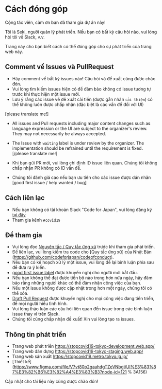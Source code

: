 # Cách đóng góp

Cộng tác viên, cảm ơn bạn đã tham gia dự án này!

Tôi là Seki, người quản lý phát triển. Nếu bạn có bất kỳ câu hỏi nào, vui lòng hỏi tôi về Slack, v.v.

Trang này cho bạn biết cách có thể đóng góp cho sự phát triển của trang web này.

## Comment về Issues và PullRequest

- Hãy comment về bất kỳ issues nào! Câu hỏi và đề xuất cũng được chào đón.
- Vui lòng tìm kiếm issues hiện có để đảm bảo không có issue tương tự trước khi thực hiện một issue mới.
- Lưu ý rằng các issue về đề xuất cải tiến (được gắn nhãn `cải thiện`) có thể không luôn được chấp nhận (đặc biệt là các vấn đề đối với UI)

[please translate me!]

- All issues and Pull requests including major content changes such as language expression or the UI are subject to the organizer's review. They may not necessarily be always accepted.
- The Issue with `waiting` label is under review by the organizer. The implementation should be refrained until the requirement is fixed.
  [/please translate me!]

- Khi bạn gửi PR mới, vui lòng chỉ định ID issue liên quan. Chúng tôi không chấp nhận PR không có ID vấn đề.
- Chúng tôi đánh giá cao nếu bạn ưu tiên cho các issue được dán nhãn [good first issue / help wanted / bug]

## Cách liên lạc

- Nếu bạn không có tài khoản Slack "Code for Japan", vui lòng đăng ký [tại đây](https://cfjslackin.herokuapp.com/)
- Tham gia kênh `#covid19`

## Để tham gia

- Vui lòng đọc [Nguyên tắc / Quy tắc ứng xử](./CODE_OF_CONDUCT.md) trước khi tham gia phát triển.
- Để liên lạc, vui lòng kiểm tra code cho [Quy tắc ứng xử] của Nhật Bản (https://github.com/codeforjapan/codeofconduct).
- Nếu bạn có kế hoạch xử lý một issue, vui lòng để lại bình luận phía sau để đưa ra ý kiến.
- [good first issue label](https://github.com/tokyo-metropolitan-gov/covid19/issues?q=is%3Asu+is%3Aopen+label%3A%22good+first+su%22) được khuyến nghị cho người mới bắt đầu.
- Nếu bạn không thể đạt được tiến bộ nào trong hơn nửa ngày, hãy đảm bảo rằng những người khác có thể đảm nhận công việc của bạn.
- Nếu một issue không được cập nhật trong hơn một ngày, chúng tôi có thể xóa.
- [Draft Pull Request](https://help.github.com/en/github/collaborating-with-issues-and-pull-requests/about-pull-requests#draft-pull-requests) được khuyến nghị cho mọi công việc đang tiến triển, để mọi người hiểu tình hình.
- Vui lòng thảo luận các câu hỏi liên quan đến issue trong các bình luận issue thay vì trên Slack.
- Chúng tôi cũng chấp nhận đề xuất! Xin vui lòng tạo ra issues.

## Thông tin phát triển

- Trang web phát triển https://stopcovid19-tokyo-development.web.app/
- Trang web dàn dựng https://stopcovid19-tokyo-staging.web.app/
- Trang web sản xuất https://stopcovid19.metro.tokyo.lg.jp/
- [Thiết kế](https://www.figma.com/file/V7vt80p2gauhdgTZeVNbgj/UI%E3%83%87%E3%82%B6%E3%82%A4%E3%83%B3?node-id=121 % 3A156)

Cập nhật cho tài liệu này cũng được chào đón!
